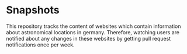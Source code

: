 # Snapshots
This repository tracks the content of websites which contain information about astronomical
locations in germany. Therefore, watching users are notified about any changes in these websites by
getting pull request notifications once per week.
